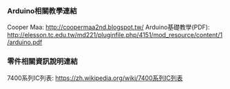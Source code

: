 ﻿### Arduino相關教學連結
Cooper Maa: <http://coopermaa2nd.blogspot.tw/> 
Arduino基礎教學(PDF): <http://elesson.tc.edu.tw/md221/pluginfile.php/4151/mod_resource/content/1/arduino.pdf> 

### 零件相關資訊說明連結
7400系列IC列表: <https://zh.wikipedia.org/wiki/7400系列IC列表>

